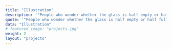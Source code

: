 ```yaml
---
title: "Illustration"
description: '"People who wonder whether the glass is half empty or half full miss the point. The glass is refillable."'
quote: '"People who wonder whether the glass is half empty or half full miss the point. The glass is refillable."'
data: "Illustration"
# featured_image: "projects.jpg"
weight: 2
layout: "projects"
---
```


